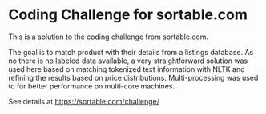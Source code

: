 # Coding Challenge for sortable.com

This is a solution to the coding challenge from sortable.com.

The goal is to match product with their details from a listings database. 
As no there is no labeled data available, a very straightforward solution was used here based on matching tokenized text information with NLTK and refining the results based on price distributions. Multi-processing was used to for better performance on multi-core machines.


See details at https://sortable.com/challenge/
